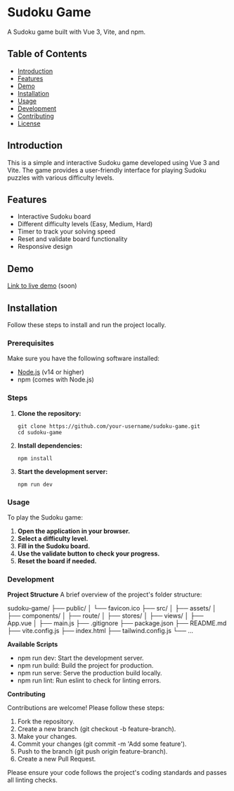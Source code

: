 # Sudoku Game

A Sudoku game built with Vue 3, Vite, and npm.

## Table of Contents

-   [Introduction](#introduction)
-   [Features](#features)
-   [Demo](#demo)
-   [Installation](#installation)
-   [Usage](#usage)
-   [Development](#development)
-   [Contributing](#contributing)
-   [License](#license)

## Introduction

This is a simple and interactive Sudoku game developed using Vue 3 and Vite. The game provides a user-friendly interface for playing Sudoku puzzles with various difficulty levels.

## Features

-   Interactive Sudoku board
-   Different difficulty levels (Easy, Medium, Hard)
-   Timer to track your solving speed
-   Reset and validate board functionality
-   Responsive design

## Demo

[Link to live demo](#) (soon)

## Installation

Follow these steps to install and run the project locally.

### Prerequisites

Make sure you have the following software installed:

-   [Node.js](https://nodejs.org/) (v14 or higher)
-   npm (comes with Node.js)

### Steps

1.  **Clone the repository:**

        git clone https://github.com/your-username/sudoku-game.git
        cd sudoku-game

2.  **Install dependencies:**

        npm install

3.  **Start the development server:**

        npm run dev

### Usage

To play the Sudoku game:

1.  **Open the application in your browser.**
2.  **Select a difficulty level.**
3.  **Fill in the Sudoku board.**
4.  **Use the validate button to check your progress.**
5.  **Reset the board if needed.**

### Development

**Project Structure**
A brief overview of the project's folder structure:

sudoku-game/ 
├── public/ 
│ └── favicon.ico 
├── src/ 
│ ├── assets/ 
│ ├── components/ 
│ ├── route/ 
│ ├── stores/ 
│ ├── views/ 
│ ├── App.vue 
│ ├── main.js 
├── .gitignore 
├── package.json 
├── README.md 
├── vite.config.js 
├── index.html 
├── tailwind.config.js 
└── ... 
 
**Available Scripts**

-   npm run dev: Start the development server.
-   npm run build: Build the project for production.
-   npm run serve: Serve the production build locally.
-   npm run lint: Run eslint to check for linting errors.

**Contributing**

Contributions are welcome! Please follow these steps:

1. Fork the repository.
2. Create a new branch (git checkout -b feature-branch).
3. Make your changes.
4. Commit your changes (git commit -m 'Add some feature').
5. Push to the branch (git push origin feature-branch).
6. Create a new Pull Request.

Please ensure your code follows the project's coding standards and passes all linting checks.
